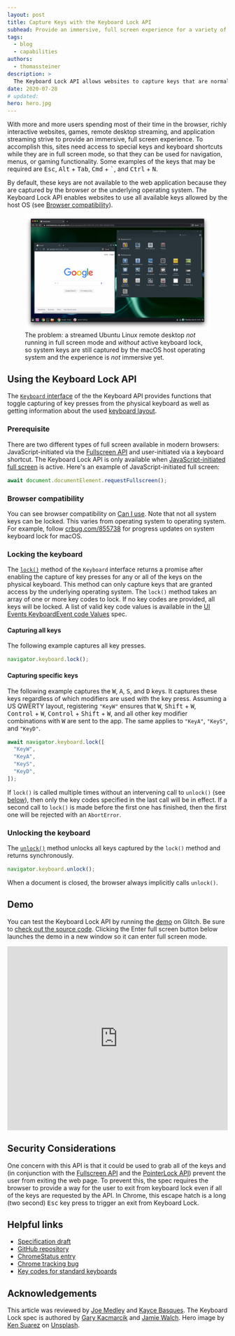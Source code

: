 ```yaml
---
layout: post
title: Capture Keys with the Keyboard Lock API
subhead: Provide an immersive, full screen experience for a variety of use cases including interactive websites, games, and remote desktop or application streaming.
tags:
  - blog
  - capabilities
authors:
  - thomassteiner
description: >
  The Keyboard Lock API allows websites to capture keys that are normally reserved by the underlying operating system. It is intended for web applications that provide a full screen immersive experience (like games or remote access apps).
date: 2020-07-28
# updated:
hero: hero.jpg
---
```

With more and more users spending most of their time in the browser, richly interactive websites, games, remote desktop streaming, and application streaming strive to provide an immersive, full screen experience. To accomplish this, sites need access to special keys and keyboard shortcuts while they are in full screen mode, so that they can be used for navigation, menus, or gaming functionality. Some examples of the keys that may be required are <kbd>Esc</kbd>, <kbd>Alt</kbd>&nbsp;+&nbsp;<kbd>Tab</kbd>, <kbd>Cmd</kbd>&nbsp;+&nbsp;<kbd>`</kbd>, and <kbd>Ctrl</kbd>&nbsp;+&nbsp;<kbd>N</kbd>.

By default, these keys are not available to the web application because they are captured by the browser or the underlying operating system. The Keyboard Lock API enables websites to use all available keys allowed by the host OS (see [Browser compatibility](#browser-compatibility)).

<figure class="w-figure">
  <img class="w-screenshot w-screenshot--filled"
       src="chrome-remote-desktop.png"
       alt="Ubuntu Linux streamed to a browser tab in macOS Chrome (not running in full screen mode yet).">
  <figcaption>
    The problem: a streamed Ubuntu Linux remote desktop <em>not</em> running in full screen mode and <em>without</em> active keyboard lock,
    so system keys are still captured by the macOS host operating system and the experience is <em>not</em> immersive yet.
  </figcaption>
</figure>

## Using the Keyboard Lock API

The [`Keyboard` interface](https://developer.mozilla.org/en-US/docs/Web/API/Keyboard) of the the Keyboard API provides functions that toggle capturing of key presses from the physical keyboard as well as getting information about the used [keyboard layout](https://developer.mozilla.org/en-US/docs/Web/API/Keyboard/getLayoutMap).

### Prerequisite

There are two different types of full screen available in modern browsers: JavaScript-initiated via the [Fullscreen API](https://developer.mozilla.org/en-US/docs/Web/API/Fullscreen_API) and user-initiated via a keyboard shortcut. The Keyboard Lock API is only available when [JavaScript-initiated full screen](https://developer.mozilla.org/en-US/docs/Web/API/Element/requestFullscreen) is active.
Here's an example of JavaScript-initiated full screen:

```js
await document.documentElement.requestFullscreen();
```

### Browser compatibility

You can see browser compatibility on [Can I use](https://caniuse.com/#feat=mdn-api_keyboard_lock). Note that not all system keys can be locked. This varies from operating system to operating system. For example, follow [crbug.com/855738](https://crbug.com/855738) for progress updates on system keyboard lock for macOS.

### Locking the keyboard

The [`lock()`](https://developer.mozilla.org/en-US/docs/Web/API/Keyboard/lock) method of the `Keyboard` interface returns a promise after enabling the capture of key presses for any or all of the keys on the physical keyboard. This method can only capture keys that are granted access by the underlying operating system. The `lock()` method takes an array of one or more key codes to lock. If no key codes are provided, all keys will be locked. A list of valid key code values is available in the [UI Events KeyboardEvent code Values](https://www.w3.org/TR/uievents-code/#keyboard-key-codes) spec.

#### Capturing all keys

The following example captures all key presses.

```js
navigator.keyboard.lock();
```

#### Capturing specific keys

The following example captures the <kbd>W</kbd>, <kbd>A</kbd>, <kbd>S</kbd>, and <kbd>D</kbd> keys. It captures these keys regardless of which modifiers are used with the key press. Assuming a US QWERTY layout, registering `"KeyW"` ensures that <kbd>W</kbd>, <kbd>Shift</kbd>&nbsp;+&nbsp;<kbd>W</kbd>, <kbd>Control</kbd>&nbsp;+&nbsp;<kbd>W</kbd>, <kbd>Control</kbd>&nbsp;+&nbsp;<kbd>Shift</kbd>&nbsp;+&nbsp;<kbd>W</kbd>, and all other key modifier combinations with <kbd>W</kbd> are sent to the app. The same applies to `"KeyA"`, `"KeyS"`, and `"KeyD"`.

```js
await navigator.keyboard.lock([
  "KeyW",
  "KeyA",
  "KeyS",
  "KeyD",
]);
```

If `lock()` is called multiple times without an intervening call to `unlock()` (see [below](#unlocking-the-keyboard)), then only the key codes specified in the last call will be in effect. If a second call to `lock()` is made before the first one has finished, then the first one will be rejected with an `AbortError`.

### Unlocking the keyboard

The [`unlock()`](https://developer.mozilla.org/en-US/docs/Web/API/Keyboard/unlock) method unlocks all keys captured by the `lock()` method and returns synchronously.

```js
navigator.keyboard.unlock();
```

When a document is closed, the browser always implicitly calls `unlock()`.

## Demo

You can test the Keyboard Lock API by running the [demo](https://keyboard-lock.glitch.me/) on Glitch. Be sure to [check out the source code](https://glitch.com/edit/#!/keyboard-lock). Clicking the Enter full screen button below launches the demo in a new window so it can enter full screen mode.

<div class="glitch-embed-wrap" style="height: 420px; width: 100%;">
  <iframe
    src="https://glitch.com/embed/#!/embed/keyboard-lock?path=script.js&previewSize=100"
    title="keyboard-lock on Glitch"
    allowfullscreen
    allow="fullscreen"
    style="height: 100%; width: 100%; border: 0;">
  </iframe>
</div>

## Security Considerations

One concern with this API is that it could be used to grab all of the keys and (in conjunction with the [Fullscreen API](https://developer.mozilla.org/en-US/docs/Web/API/Fullscreen_API) and the [PointerLock API](https://developer.mozilla.org/en-US/docs/Web/API/Pointer_Lock_API)) prevent the user from exiting the web page. To prevent this, the spec requires the browser to provide a way for the user to exit from keyboard lock even if all of the keys are requested by the API. In Chrome, this escape hatch is a long (two second) <kbd>Esc</kbd> key press to trigger an exit from Keyboard Lock.

## Helpful links

- [Specification draft](https://wicg.github.io/keyboard-lock/)
- [GitHub repository](https://github.com/WICG/keyboard-lock)
- [ChromeStatus entry](https://chromestatus.com/features/5642959835889664)
- [Chrome tracking bug](https://crbug.com/677559)
- [Key codes for standard keyboards](https://www.w3.org/TR/uievents-code/#keyboard-key-codes)

## Acknowledgements

This article was reviewed by [Joe Medley](https://github.com/jpmedley) and [Kayce Basques](https://github.com/kaycebasques).  The Keyboard Lock spec is authored by [Gary Kacmarcik](https://www.linkedin.com/in/garykac) and [Jamie Walch](https://www.linkedin.com/in/jamie-walch-395b332b).
Hero image by [Ken Suarez](https://unsplash.com/@kensuarez) on [Unsplash](https://unsplash.com/s/photos/padlock-computer).
